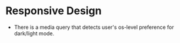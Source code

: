 # Responsive Design

- There is a media query that detects user's os-level preference for dark/light mode.

